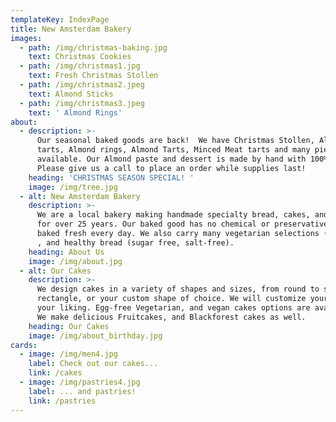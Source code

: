 ```yaml
---
templateKey: IndexPage
title: New Amsterdam Bakery
images:
  - path: /img/christmas-baking.jpg
    text: Christmas Cookies
  - path: /img/christmas1.jpg
    text: Fresh Christmas Stollen
  - path: /img/christmas2.jpeg
    text: Almond Sticks
  - path: /img/christmas3.jpeg
    text: ' Almond Rings'
about:
  - description: >-
      Our seasonal baked goods are back!  We have Christmas Stollen, Almond
      tarts, Almond rings, Almond Tarts, Minced Meat tarts and many pies
      available. Our Almond paste and dessert is made by hand with 100% almonds.
      Please give us a call to place an order while supplies last!
    heading: 'CHRISTMAS SEASON SPECIAL! '
    image: /img/tree.jpg
  - alt: New Amsterdam Bakery
    description: >-
      We are a local bakery making handmade specialty bread, cakes, and cookies
      for over 25 years. Our baked good has no chemical or preservatives and
      baked fresh every day. We also carry many vegetarian selections (egg-free)
      , and healthy bread (sugar free, salt-free).
    heading: About Us
    image: /img/about.jpg
  - alt: Our Cakes
    description: >-
      We design cakes in a variety of shapes and sizes, from round to square or
      rectangle, or your custom shape of choice. We will customize your cake to
      your liking. Egg-free Vegetarian, and vegan cakes options are available.
      We make delicious Fruitcakes, and Blackforest cakes as well.
    heading: Our Cakes
    image: /img/about_birthday.jpg
cards:
  - image: /img/men4.jpg
    label: Check out our cakes...
    link: /cakes
  - image: /img/pastries4.jpg
    label: ... and pastries!
    link: /pastries
---
```


